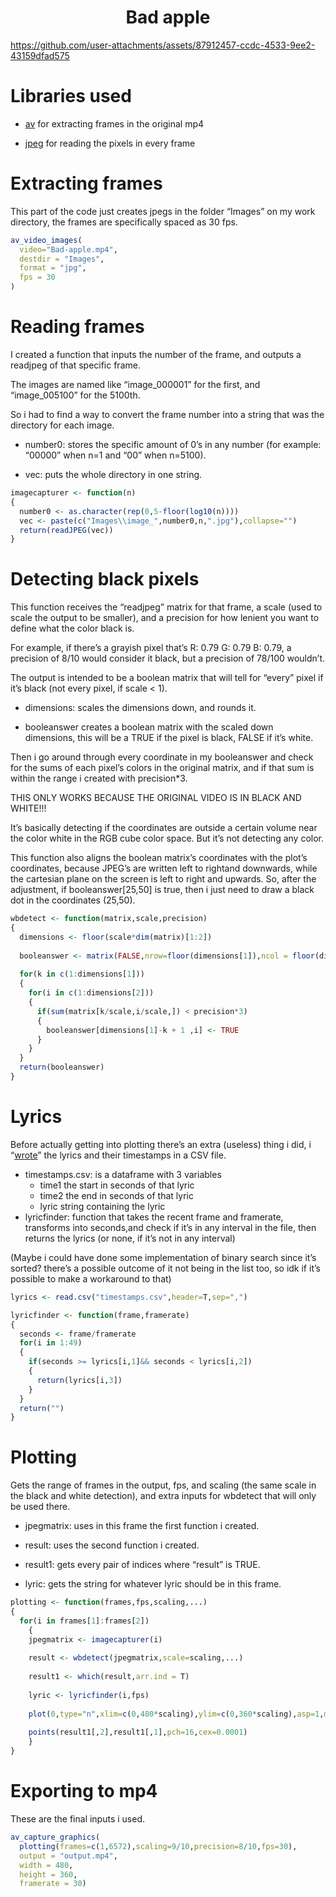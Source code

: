 <center>
<h1>
Bad apple
</h1>
</center>

https://github.com/user-attachments/assets/87912457-ccdc-4533-9ee2-43159dfad575

# Libraries used

- [av](https://cran.r-project.org/web/packages/av/av.pdf "av library Reference manual")
  for extracting frames in the original mp4

- [jpeg](https://cran.r-project.org/web/packages/jpeg/jpeg.pdf "jpeg library Reference manual")
  for reading the pixels in every frame

# Extracting frames

This part of the code just creates jpegs in the folder “Images” on my
work directory, the frames are specifically spaced as 30 fps.

``` r
av_video_images(
  video="Bad-apple.mp4",
  destdir = "Images",
  format = "jpg",
  fps = 30
)
```

# Reading frames

I created a function that inputs the number of the frame, and outputs a
readjpeg of that specific frame.

The images are named like “image_000001” for the first, and
“image_005100” for the 5100th.

So i had to find a way to convert the frame number into a string that
was the directory for each image.

- number0: stores the specific amount of 0’s in any number (for example:
  “00000” when n=1 and “00” when n=5100).

- vec: puts the whole directory in one string.

``` r
imagecapturer <- function(n)
{
  number0 <- as.character(rep(0,5-floor(log10(n))))
  vec <- paste(c("Images\\image_",number0,n,".jpg"),collapse="")
  return(readJPEG(vec))
}
```

# Detecting black pixels

This function receives the “readjpeg” matrix for that frame, a scale
(used to scale the output to be smaller), and a precision for how
lenient you want to define what the color black is.

For example, if there’s a grayish pixel that’s R: 0.79 G: 0.79 B: 0.79,
a precision of 8/10 would consider it black, but a precision of 78/100
wouldn’t.

The output is intended to be a boolean matrix that will tell for “every”
pixel if it’s black (not every pixel, if scale \< 1).

- dimensions: scales the dimensions down, and rounds it.

- booleanswer creates a boolean matrix with the scaled down dimensions,
  this will be a TRUE if the pixel is black, FALSE if it’s white.

Then i go around through every coordinate in my booleanswer and check
for the sums of each pixel’s colors in the original matrix, and if that
sum is within the range i created with precision\*3.

THIS ONLY WORKS BECAUSE THE ORIGINAL VIDEO IS IN BLACK AND WHITE!!!

It’s basically detecting if the coordinates are outside a certain volume
near the color white in the RGB cube color space. But it’s not detecting
any color.

This function also aligns the boolean matrix’s coordinates with the
plot’s coordinates, because JPEG’s are written left to rightand
downwards, while the cartesian plane on the screen is left to right and
upwards. So, after the adjustment, if booleanswer\[25,50\] is true, then
i just need to draw a black dot in the coordinates (25,50).

``` r
wbdetect <- function(matrix,scale,precision)
{
  dimensions <- floor(scale*dim(matrix)[1:2])
  
  booleanswer <- matrix(FALSE,nrow=floor(dimensions[1]),ncol = floor(dimensions[2]))
  
  for(k in c(1:dimensions[1]))
  {
    for(i in c(1:dimensions[2]))
    {
      if(sum(matrix[k/scale,i/scale,]) < precision*3)
      {
        booleanswer[dimensions[1]-k + 1 ,i] <- TRUE
      }
    }
  }
  return(booleanswer)
}
```

# Lyrics

Before actually getting into plotting there’s an extra (useless) thing i
did, i
“[wrote](https://touhou.fandom.com/wiki/Lyrics:_Bad_Apple!! "copied off of the wiki")”
the lyrics and their timestamps in a CSV file.

- timestamps.csv: is a dataframe with 3 variables
  - time1 the start in seconds of that lyric
  - time2 the end in seconds of that lyric
  - lyric string containing the lyric
- lyricfinder: function that takes the recent frame and framerate,
  transforms into seconds,and check if it’s in any interval in the file,
  then returns the lyrics (or none, if it’s not in any interval)

(Maybe i could have done some implementation of binary search since it’s
sorted? there’s a possible outcome of it not being in the list too, so
idk if it’s possible to make a workaround to that)

``` r
lyrics <- read.csv("timestamps.csv",header=T,sep=",")

lyricfinder <- function(frame,framerate)
{
  seconds <- frame/framerate
  for(i in 1:49)
  {
    if(seconds >= lyrics[i,1]&& seconds < lyrics[i,2])
    {
      return(lyrics[i,3])
    }
  }
  return("")
}
```

# Plotting

Gets the range of frames in the output, fps, and scaling (the same scale
in the black and white detection), and extra inputs for wbdetect that
will only be used there.

- jpegmatrix: uses in this frame the first function i created.

- result: uses the second function i created.

- result1: gets every pair of indices where “result” is TRUE.

- lyric: gets the string for whatever lyric should be in this frame.

``` r
plotting <- function(frames,fps,scaling,...)
{
  for(i in frames[1]:frames[2])
    {
    jpegmatrix <- imagecapturer(i)
    
    result <- wbdetect(jpegmatrix,scale=scaling,...)
    
    result1 <- which(result,arr.ind = T)
    
    lyric <- lyricfinder(i,fps)
    
    plot(0,type="n",xlim=c(0,480*scaling),ylim=c(0,360*scaling),asp=1,main=lyric,xlab="",ylab="")
    
    points(result1[,2],result1[,1],pch=16,cex=0.0001)
    }
}
```

# Exporting to mp4

These are the final inputs i used.

``` r
av_capture_graphics(
  plotting(frames=c(1,6572),scaling=9/10,precision=8/10,fps=30),
  output = "output.mp4",
  width = 480,
  height = 360,
  framerate = 30)
```
